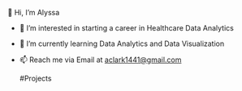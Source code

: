 👋 Hi, I’m Alyssa
- 👀 I’m interested in starting a career in Healthcare Data Analytics
- 🌱 I’m currently learning Data Analytics and Data Visualization
- 📫 Reach me via Email at aclark1441@gmail.com

  #Projects
  

<!---
Aclark1441/Aclark1441 is a ✨ special ✨ repository because its `README.md` (this file) appears on your GitHub profile.
You can click the Preview link to take a look at your changes.
--->
